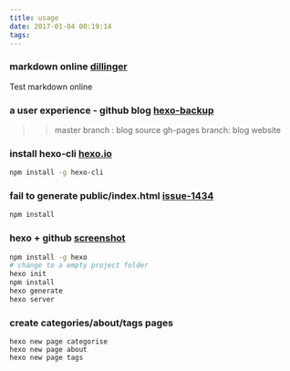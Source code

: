 ```yaml
---
title: usage
date: 2017-01-04 00:19:14
tags:
---
```


### markdown online [dillinger](http://dillinger.io/)
Test markdown online

### a user experience - github blog [hexo-backup](https://github.com/bbandydd/blog/blob/master/source/_posts/hexo-backup.md)
>> master branch : blog source
>> gh-pages branch: blog website

### install hexo-cli [hexo.io](https://hexo.io/docs/)
```sh
npm install -g hexo-cli
```

### fail to generate public/index.html [issue-1434](https://github.com/hexojs/hexo/issues/1434)
```sh
npm install
```

### hexo + github [screenshot](http://m.paopaoche.net/new/85988)
```sh
npm install -g hexo
# change to a empty project folder
hexo init
npm install
hexo generate
hexo server
```

### create categories/about/tags pages
```
hexo new page categorise
hexo new page about
hexo new page tags
```